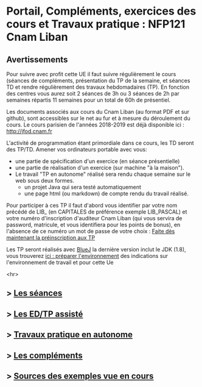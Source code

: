 # Portail, Compléments, exercices des cours et Travaux pratique : NFP121 Cnam Liban

## Avertissements

Pour suivre avec profit cette UE il faut suivre régulièrement le cours (séances de compléments, présentation du TP de la semaine, et séances TD et rendre régulièrement des travaux hebdomadaires (TP). En fonction des centres vous aurez soit 2 séances de 3h ou 3 séances de 2h par semaines répartis 11 semaines pour un total de 60h de présentiel. 

Les documents associés aux cours du Cnam Liban (au format PDF et sur github), sont accessibles sur le net au fur et à mesure du déroulement du cours. Le cours parisien de l'années 2018-2019 est déjà disponible ici : http://jfod.cnam.fr 

L'activité de programmation étant primordiale dans ce cours, les TD seront des TP/TD. Amener vos ordinateurs portable avec vous:

* une partie de spécification d'un exercice (en séance présentielle)
* une partie de réalisation d'un exercice (sur machine "à la maison").
* Le travail "TP en autonome" réalisé sera rendu chaque semaine sur le web sous deux formes. 
    * un projet Java qui sera testé automatiquement
    * une page html (ou markdown) de compte rendu du travail réalisé.

Pour participer à ces TP il faut d'abord vous identifier par votre nom précédé de LIB_ (en CAPITALES de préférence exemple LIB_PASCAL) et votre numéro d'inscription d'auditeur Cnam Liban (qui vous servira de password, matricule, et vous identifiera pour les points de bonus), en l'absence de ce numéro un mot de passe de votre choix : [Faite dès maintenant la préinscription aux TP](/preInscription/)

Les TP seront réalisés avec [BlueJ](http://www.bluej.org/)  la dernière version inclut le JDK (1.8), vous trouverez [ici : préparer l'environnement](https://issae.github.io/NFP121/TP/tp0/) des indications sur l'environnement de travail et pour cette Ue

<hr\>

## > [Les séances](Seances/)
## > [Les ED/TP assisté](ED/)
## > [Travaux pratique en autonome](TP/)
## > [Les compléments](Complements/)
## > [Sources des exemples vue en cours](Exemples/)


